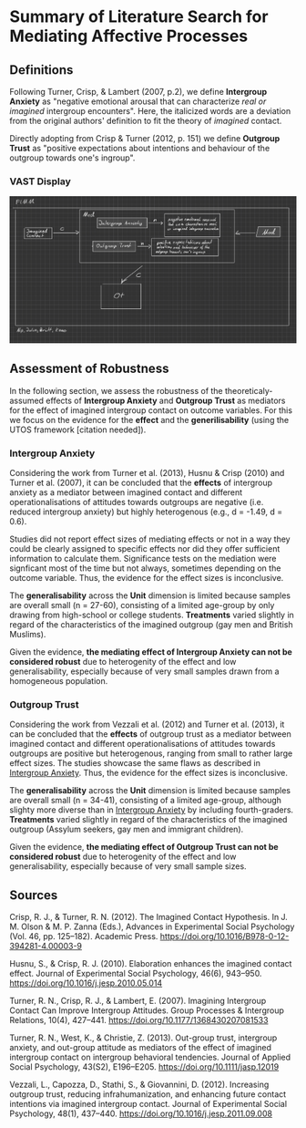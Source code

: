 # Summary of Literature Search for Mediating Affective Processes
## Definitions
Following Turner, Crisp, & Lambert (2007, p.2), we define **Intergroup Anxiety** as "negative emotional arousal that can characterize *real or imagined* intergroup encounters". Here, the italicized words are a deviation from the original authors' definition to fit the theory of *imagined* contact.

Directly adopting from Crisp & Turner (2012, p. 151) we define **Outgroup Trust** as "positive expectations about intentions and behaviour of the outgroup towards one's ingroup".

### VAST Display
![VAST Display](VAST_display.png)

## Assessment of Robustness
In the following section, we assess the robustness of the theoreticaly-assumed effects of **Intergroup Anxiety** and **Outgroup Trust** as mediators for the effect of imagined intergroup contact on outcome variables. For this we focus on the evidence for the **effect** and the **generilisability** (using the UTOS framework [citation needed]).

### Intergroup Anxiety
Considering the work from Turner et al. (2013), Husnu & Crisp (2010) and Turner et al. (2007), it can be concluded that the **effects** of intergroup anxiety as a mediator between imagined contact and different operationalisations of attitudes towards outgroups are negative (i.e. reduced intergroup anxiety) but highly heterogenous (e.g., d = -1.49, d = 0.6). 

Studies did not report effect sizes of mediating effects or not in a way they could be clearly assigned to specific effects nor did they offer sufficient information to calculate them. Significance tests on the mediation were signficant most of the time but not always, sometimes depending on the outcome variable.
Thus, the evidence for the effect sizes is inconclusive.

The **generalisability** across the **Unit** dimension is limited because samples are overall small (n = 27-60), consisting of a limited age-group by only drawing from high-school or college students. **Treatments** varied slightly in regard of the characteristics of the imagined outgroup (gay men and British Muslims).

Given the evidence, **the mediating effect of Intergroup Anxiety can not be considered robust** due to heterogenity of the effect and low generalisability, especially because of very small samples drawn from a homogeneous population.

### Outgroup Trust
Considering the work from Vezzali et al. (2012) and Turner et al. (2013), it can be concluded that the **effects** of outgroup trust as a mediator between imagined contact and different operationalisations of attitudes towards outgroups are positive but heterogenous, ranging from small to rather large effect sizes. 
The studies showcase the same flaws as described in [Intergroup Anxiety](#intergroup-anxiety). Thus, the evidence for the effect sizes is inconclusive.

The **generalisability** across the **Unit** dimension is limited because samples are overall small (n = 34-41), consisting of a limited age-group, although slighty more diverse than in [Intergroup Anxiety](#intergroup-anxiety) by including fourth-graders. **Treatments** varied slightly in regard of the characteristics of the imagined outgroup (Assylum seekers, gay men and immigrant children).

Given the evidence, **the mediating effect of Outgroup Trust can not be considered robust** due to heterogenity of the effect and low generalisability, especially because of very small sample sizes.

## Sources
Crisp, R. J., & Turner, R. N. (2012). The Imagined Contact Hypothesis. In J. M. Olson & M. P. Zanna (Eds.), Advances in Experimental Social Psychology (Vol. 46, pp. 125–182). Academic Press. https://doi.org/10.1016/B978-0-12-394281-4.00003-9

Husnu, S., & Crisp, R. J. (2010). Elaboration enhances the imagined contact effect. Journal of Experimental Social Psychology, 46(6), 943–950. https://doi.org/10.1016/j.jesp.2010.05.014

Turner, R. N., Crisp, R. J., & Lambert, E. (2007). Imagining Intergroup Contact Can Improve Intergroup Attitudes. Group Processes & Intergroup Relations, 10(4), 427–441. https://doi.org/10.1177/1368430207081533

Turner, R. N., West, K., & Christie, Z. (2013). Out-group trust, intergroup anxiety, and out-group attitude as mediators of the effect of imagined intergroup contact on intergroup behavioral tendencies. Journal of Applied Social Psychology, 43(S2), E196–E205. https://doi.org/10.1111/jasp.12019

Vezzali, L., Capozza, D., Stathi, S., & Giovannini, D. (2012). Increasing outgroup trust, reducing infrahumanization, and enhancing future contact intentions via imagined intergroup contact. Journal of Experimental Social Psychology, 48(1), 437–440. https://doi.org/10.1016/j.jesp.2011.09.008

